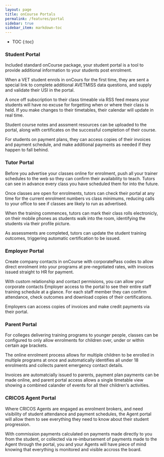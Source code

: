 ```yaml
---
layout: page
title: onCourse Portals
permalink: /features/portal
sidebar: true
sidebar_item: markdown-toc
---
```


* TOC
{:toc}

### Student Portal

Included standard onCourse package, your student portal is a tool to provide additional information to your students post enrolment.

When a VET student enrols in onCours for the first time, they are sent a special link to complete additional AVETMISS data questions, and supply and validate their USI in the portal.

A once off subscription to their class timeable via RSS feed means your students will have no excuse for forgetting when or where their class is held. If you make changes to their timetables, their calendar will update in real time.

Student course notes and asssment resources can be uploaded to the portal, along with certificates on the successful completion of their course.

For students on payment plans, they can access copies of their invoices and payment schedule, and make additional payments as needed if they happen to fall behind.

### Tutor Portal

Before you advertise your classes online for enrolment, push all your trainer schedules to the web so they can confirm their availability to teach. Tutors can see in advance every class you have scheduled them for into the future.

Once classes are open for enrolments, tutors can check their portal at any time for the current enrolment numbers vs class minimums, reducing calls to your office to see if classes are likely to run as advertised.

When the training commences, tutors can mark their class rolls electronicly, on their mobile phones as students walk into the room, identifying the students via their profile picture.

As assessments are completed, tutors can update the student training outcomes, triggering automatic certification to be issued.

### Employer Portal

Create company contacts in onCourse with corporatePass codes to allow direct enrolment into your programs at pre-negotiated rates, with invoices issued straight to HR for payment.

With custom relationship and contact permisions, you can allow your corporate contacts Employer access to the portal to see their entire staff training schedule at a glance. For each staff member they can confirm attendance, check outcomes and download copies of their certifications.

Employers can access copies of invoices and make credit payments via their portal.

### Parent Portal

For colleges delivering training programs to younger people, classes can be configured to only allow enrolments for children over, under or within certain age brackets.

The online enrolment process allows for multiple children to be enrolled in multiple programs at once and automatically identifies all under 18 enrolments and  collects parent emergency contact details.

Invoices are automatcially issued to parents, payment plan payments can be made online, and parent portal access allows a single timetable view showing a combined calander of events for all their children's activities.

### CRICOS Agent Portal

Where CRICOS Agents are engaged as enrolment brokers, and need visibility of student attendance and payment schedules, the Agent portal will allow them to see everything they need to know about their student progression.

With commission payments calculated on payments made directly to you from the student, or collected via re-imbursement of payments made to the Agent through the portal, you and your Agents will have piece of mind knowing that everything is monitored and visible accross the board.










